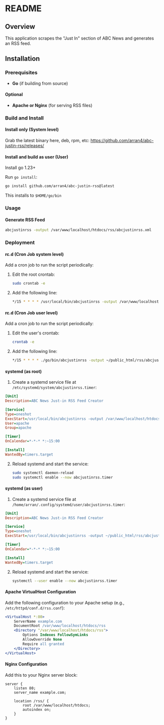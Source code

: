 # README

## Overview
This application scrapes the "Just In" section of ABC News and generates an RSS feed. 

## Installation

### Prerequisites
- **Go** (if building from source)

#### Optional
- **Apache or Nginx** (for serving RSS files)

### Build and Install

#### Install only (System level)

Grab the latest binary here, deb, rpm, etc: https://github.com/arran4/abc-justin-rss/releases/

#### Install and build as user (User)

Install go 1.23+

Run `go install`:
```bash
go install github.com/arran4/abc-justin-rss@latest
```

This installs to `$HOME/go/bin`

### Usage
#### Generate RSS Feed
```bash
abcjustinrss -output /var/www/localhost/htdocs/rss/abcjustinrss.xml
```

### Deployment

#### rc.d (Cron Job system level)
Add a cron job to run the script periodically:
1. Edit the root crontab:
   ```bash
   sudo crontab -e
   ```
2. Add the following line:
   ```bash
   */15 * * * * /usr/local/bin/abcjustinrss -output /var/www/localhost/htdocs/rss/abcjustinrss.xml
   ```

#### rc.d (Cron Job user level)
Add a cron job to run the script periodically:
1. Edit the user's crontab:
   ```bash
   crontab -e
   ```
2. Add the following line:
   ```bash
   */15 * * * * ./go/bin/abcjustinrss -output ~/public_html/rss/abcjustinrss.xml
   ```

#### systemd (as root)
1. Create a systemd service file at `/etc/systemd/system/abcjustinrss.timer`:
```ini
[Unit]
Description=ABC News Just-in RSS Feed Creator

[Service]
Type=oneshot
ExecStart=/usr/local/bin/abcjustinrss -output /var/www/localhost/htdocs/rss/abcjustinrss.xml
User=apache
Group=apache

[Timer]
OnCalendar=*-*-* *:~15:00

[Install]
WantedBy=timers.target
```
2. Reload systemd and start the service:
   ```bash
   sudo systemctl daemon-reload
   sudo systemctl enable --now abcjustinrss.timer
   ```

#### systemd (as user)
1. Create a systemd service file at `/home/arran/.config/systemd/user/abcjustinrss.timer`:
```ini
[Unit]
Description=ABC News Just-in RSS Feed Creator

[Service]
Type=oneshot
ExecStart=/usr/local/bin/abcjustinrss -output ~/public_html/rss/abcjustinrss.xml

[Timer]
OnCalendar=*-*-* *:~15:00

[Install]
WantedBy=timers.target
```
2. Reload systemd and start the service:
   ```bash
   systemctl --user enable --now abcjustinrss.timer
   ```

#### Apache VirtualHost Configuration
Add the following configuration to your Apache setup (e.g., `/etc/httpd/conf.d/rss.conf`):
```apache
<VirtualHost *:80>
    ServerName example.com
    DocumentRoot /var/www/localhost/htdocs/rss
    <Directory "/var/www/localhost/htdocs/rss">
        Options Indexes FollowSymLinks
        AllowOverride None
        Require all granted
    </Directory>
</VirtualHost>
```

#### Nginx Configuration
Add this to your Nginx server block:
```nginx
server {
    listen 80;
    server_name example.com;

    location /rss/ {
        root /var/www/localhost/htdocs;
        autoindex on;
    }
}
```


